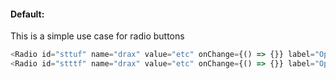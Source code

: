 #### Default:

This is a simple use case for radio buttons
```js 
<Radio id="sttuf" name="drax" value="etc" onChange={() => {}} label="Option X" />
<Radio id="stttf" name="drax" value="etc" onChange={() => {}} label="Option Y" />
```
